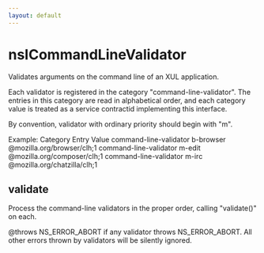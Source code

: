 ```yaml
---
layout: default
---
```


# nsICommandLineValidator #

Validates arguments on the command line of an XUL application.

Each validator is registered in the category "command-line-validator".
The entries in this category are read in alphabetical order, and each
category value is treated as a service contractid implementing this
interface.

By convention, validator with ordinary priority should begin with "m".

Example:
Category               Entry          Value
command-line-validator b-browser      @mozilla.org/browser/clh;1
command-line-validator m-edit         @mozilla.org/composer/clh;1
command-line-validator m-irc          @mozilla.org/chatzilla/clh;1



## validate ##

Process the command-line validators in the proper order, calling
"validate()" on each.

@throws NS_ERROR_ABORT if any validator throws NS_ERROR_ABORT. All other
        errors thrown by validators will be silently ignored.


